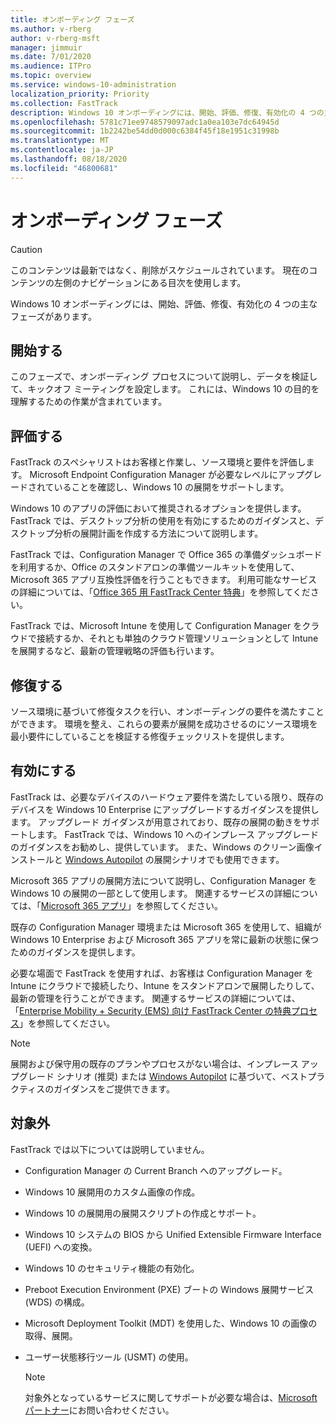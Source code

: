 ```yaml
---
title: オンボーディング フェーズ
ms.author: v-rberg
author: v-rberg-msft
manager: jimmuir
ms.date: 7/01/2020
ms.audience: ITPro
ms.topic: overview
ms.service: windows-10-administration
localization_priority: Priority
ms.collection: FastTrack
description: Windows 10 オンボーディングには、開始、評価、修復、有効化の 4 つの主なフェーズがあります。
ms.openlocfilehash: 5781c71ee9748579097adc1a0ea103e7dc64945d
ms.sourcegitcommit: 1b2242be54dd0d000c6384f45f18e1951c31998b
ms.translationtype: MT
ms.contentlocale: ja-JP
ms.lasthandoff: 08/18/2020
ms.locfileid: "46800681"
---
```

# <a name="onboarding-phases"></a>オンボーディング フェーズ

> [!CAUTION]
> このコンテンツは最新ではなく、削除がスケジュールされています。 現在のコンテンツの左側のナビゲーションにある目次を使用します。

Windows 10 オンボーディングには、開始、評価、修復、有効化の 4 つの主なフェーズがあります。

## <a name="initiate"></a>開始する

このフェーズで、オンボーディング プロセスについて説明し、データを検証して、キックオフ ミーティングを設定します。 これには、Windows 10 の目的を理解するための作業が含まれています。

## <a name="assess"></a>評価する

FastTrack のスペシャリストはお客様と作業し、ソース環境と要件を評価します。 Microsoft Endpoint Configuration Manager が必要なレベルにアップグレードされていることを確認し、Windows 10 の展開をサポートします。 

Windows 10 のアプリの評価において推奨されるオプションを提供します。 FastTrack では、デスクトップ分析の使用を有効にするためのガイダンスと、デスクトップ分析の展開計画を作成する方法について説明します。

FastTrack では、Configuration Manager で Office 365 の準備ダッシュボードを利用するか、Office のスタンドアロンの準備ツールキットを使用して、Microsoft 365 アプリ互換性評価を行うこともできます。 利用可能なサービスの詳細については、「[Office 365 用 FastTrack Center 特典](O365-fasttrack-benefit-for-office-365.md)」を参照してください。 

FastTrack では、Microsoft Intune を使用して Configuration Manager をクラウドで接続するか、それとも単独のクラウド管理ソリューションとして Intune を展開するなど、最新の管理戦略の評価も行います。

## <a name="remediate"></a>修復する

ソース環境に基づいて修復タスクを行い、オンボーディングの要件を満たすことができます。 環境を整え、これらの要素が展開を成功させるのにソース環境を最小要件にしていることを検証する修復チェックリストを提供します。 

## <a name="enable"></a>有効にする

FastTrack は、必要なデバイスのハードウェア要件を満たしている限り、既存のデバイスを Windows 10 Enterprise にアップグレードするガイダンスを提供します。 アップグレード ガイダンスが用意されており、既存の展開の動きをサポートします。 FastTrack では、Windows 10 へのインプレース アップグレードのガイダンスをお勧めし、提供しています。 また、Windows のクリーン画像インストールと [Windows Autopilot](EMS-onboarding-phases.md#windows-autopilot) の展開シナリオでも使用できます。 

Microsoft 365 アプリの展開方法について説明し、Configuration Manager を Windows 10 の展開の一部として使用します。 関連するサービスの詳細については、「[Microsoft 365 アプリ](O365-onboarding-and-migration.md#microsoft-365-apps)」を参照してください。

既存の Configuration Manager 環境または Microsoft 365 を使用して、組織が Windows 10 Enterprise および Microsoft 365 アプリを常に最新の状態に保つためのガイダンスを提供します。

必要な場面で FastTrack を使用すれば、お客様は Configuration Manager を Intune にクラウドで接続したり、Intune をスタンドアロンで展開したりして、最新の管理を行うことができます。 関連するサービスの詳細については、「[Enterprise Mobility + Security (EMS) 向け FastTrack Center の特典プロセス](EMS-fasttrack-process.md)」を参照してください。

> [!NOTE]
> 展開および保守用の既存のプランやプロセスがない場合は、インプレース アップグレード シナリオ (推奨) または [Windows Autopilot](EMS-onboarding-phases.md#windows-autopilot) に基づいて、ベストプラクティスのガイダンスをご提供できます。

## <a name="out-of-scope"></a>対象外

FastTrack では以下については説明していません。

- Configuration Manager の Current Branch へのアップグレード。
- Windows 10 展開用のカスタム画像の作成。
- Windows 10 の展開用の展開スクリプトの作成とサポート。
- Windows 10 システムの BIOS から Unified Extensible Firmware Interface (UEFI) への変換。
- Windows 10 のセキュリティ機能の有効化。 
- Preboot Execution Environment (PXE) ブートの Windows 展開サービス (WDS) の構成。
- Microsoft Deployment Toolkit (MDT) を使用した、Windows 10 の画像の取得、展開。
- ユーザー状態移行ツール (USMT) の使用。

  > [!NOTE]
  > 対象外となっているサービスに関してサポートが必要な場合は、[Microsoft パートナー](https://go.microsoft.com/fwlink/?linkid=2080150)にお問い合わせください。

 